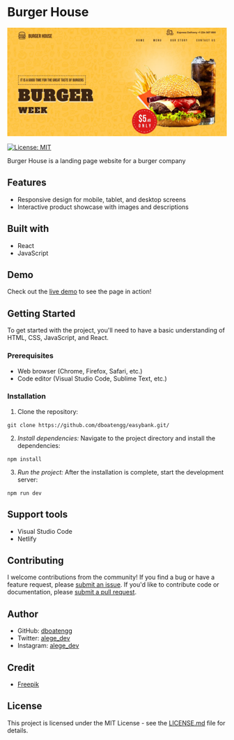 # Burger House

![Burger House Homepage](./src/assets/burger-house-home.jpg)

[![License: MIT](https://img.shields.io/badge/License-MIT-yellow.svg)](https://opensource.org/licenses/MIT)

Burger House is a landing page website for a burger company

## Features

- Responsive design for mobile, tablet, and desktop screens
- Interactive product showcase with images and descriptions

## Built with

- React
- JavaScript

## Demo

Check out the [live demo](https://burgerhouser.netlify.app/) to see the page in action!

## Getting Started

To get started with the project, you'll need to have a basic understanding of HTML, CSS, JavaScript, and React.

### Prerequisites

- Web browser (Chrome, Firefox, Safari, etc.)
- Code editor (Visual Studio Code, Sublime Text, etc.)

### Installation

1.  Clone the repository:

```node
git clone https://github.com/dboatengg/easybank.git/
```

2.  _Install dependencies:_ Navigate to the project directory and install the dependencies:

```node
npm install
```

3.  _Run the project:_ After the installation is complete, start the development server:

```node
npm run dev
```

## Support tools

- Visual Studio Code
- Netlify

## Contributing

I welcome contributions from the community! If you find a bug or have a feature request, please [submit an issue](https://github.com/dboatengg/burger-house/issues). If you'd like to contribute code or documentation, please [submit a pull request](https://github.com/dboatengg/burger-house/pulls).

## Author

- GitHub: [dboatengg](https://www.github.com/dboatengg)
- Twitter: [alege_dev](https://www.twitter.com/alege_dev)
- Instagram: [alege_dev](https://www.instagram.com/alege_dev)

## Credit

- [Freepik](https://www.freepik.com/free-psd/american-food-website-app-template_7335301.htm#&position=4&from_view=user)

## License

This project is licensed under the MIT License - see the [LICENSE.md](LICENSE.md) file for details.
